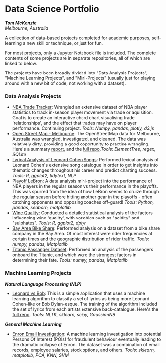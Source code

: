 # Data Science Portfolio
_**Tom McKenzie**_  
*Melbourne, Australia*

A collection of data-based projects completed for academic purposes, self-learning a new skill or technique, or just for fun.

For most projects, only a Jupyter Notebook file is included. The complete contents of some projects are in separate repositories, all of which are linked to below.

The projects have been broadly divided into "Data Analysis Projects", "Machine Learning Projects", and "Mini-Projects" (usually just for playing around with a new bit of code, not working with a dataset).

### Data Analysis Projects

  * [NBA Trade Tracker](https://github.com/tttgm/NBA-Trade-Tracker): Wrangled an extensive dataset of NBA player statistics to track in-season player movement via trade or aquisition. Goal is to create an interactive chord chart visualising trade 'relationships', and the effect that trades may have on player performance. Continuing project. *Tools: Numpy, pandas, plotly, d3.js*
  * [Open Street Map - Melbourne](https://github.com/tttgm/Data-Science-Portfolio/blob/master/OpenStreetMap%20data%20Melbourne.ipynb): The OpenStreetMap data for Melbourne, Australia was wrangled, investigated, and cleaned. The data was relatively dirty, providing a good opportunity to practise wrangling. Here's a summary [report](https://github.com/tttgm/Data-Science-Portfolio/blob/master/osm_report.ipynb), and the [full repo](https://github.com/tttgm/OSM-Data-Project).*Tools: ElementTree, regex, SQLite*
  * [Lyrical Analysis of Leonard Cohen Songs](https://github.com/tttgm/Data-Science-Portfolio/blob/master/lyric_analysis_notebook.Rmd): Performed lexical analysis of Leonard Cohen's extensive song catalogue in order to get insights into thematic changes throughout his career and predict charting success. *Tools: R, ggplot2, tidytext, NLP* 
  * [Playoff LeBron](https://github.com/tttgm/Data-Science-Portfolio/blob/master/PlayoffLebron%20Notebook.ipynb): A data analysis mini-project into the performance of NBA players in the regular season vs their performance in the playoffs. This was spurred from the idea of how LeBron seems to cruize through the regular season before hitting another gear in the playoffs - often catching opponents and opposing coaches off-guard! *Tools: Python, pandas, seaborn, matplotlib*
  * [Wine Quality](https://github.com/tttgm/Data-Science-Portfolio/blob/master/wine-quality-dataset.rmd): Conducted a detailed statistical analysis of the factors influencing wine 'quality', with variables such as "acidity" and "sulphates". *Tools: R, ggplot2, dplyr*
  * [Bay Area Bike Share](https://github.com/tttgm/Data-Science-Portfolio/blob/master/Bay_Area_Bike_Share_Analysis.ipynb): Performed analysis on a dataset from a bike share company in the Bay Area. Of most interest were rider frequencies at certain times and the geographic distribution of rider traffic. *Tools: numpy, pandas, Matplotlib*
  * [Titanic Passanger Dataset](https://github.com/tttgm/Data-Science-Portfolio/blob/master/Titanic%20Data%20Analysis.ipynb): Performed an analysis of the passengers onboard the Titanic, and which were the strongest factors in determining their fate. *Tools: numpy, pandas, Matplotlib*

### Machine Learning Projects
**_Natural Language Processing (NLP)_**

 * [Leonard vs Bob](https://github.com/tttgm/Data-Science-Portfolio/blob/master/LeonardBobProj.ipynb): This is a simple application that uses a machine learning algorithm to classify a set of lyrics as being more Leonard Cohen-like or Bob Dylan-esque. The training of the algorithm included the set of lyrics from each artists extensive back-catalogue. Here's the [full repo](https://github.com/tttgm/LeonardOrBob). *Tools: NLTK, sklearn, scipy, GaussianNB*
 
**_General Machine Learning_**

 * [Enron Email Investigation](https://github.com/tttgm/Data-Science-Portfolio/blob/master/EnronEmailInvestigation-ML.ipynb): A machine learning investigation into potential Persons Of Interest (POIs) for fraudulent behaviour eventually leading to the dramatic collapse of Enron. The dataset was a combination of email records, employee salaries, stock options, and others. *Tools: sklearn, matplotlib, PCA, KNN, SVM*
